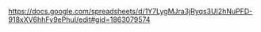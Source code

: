 
https://docs.google.com/spreadsheets/d/1Y7LygMJra3jRyqs3UI2hNuPFD-918xXV6hhFy9ePhuI/edit#gid=1863079574